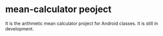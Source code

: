 # mean-calculator peoject 

It is the arithmetic mean calculator project for Android classes. It is still in development.